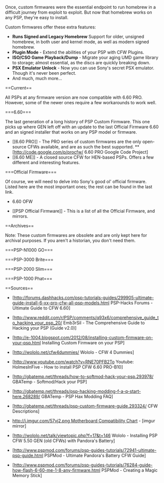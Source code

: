 Once, custom firmwares were the essential endpoint to run homebrew in a difficult journey from exploit to exploit. But now that homebrew works on any PSP, they're easy to install.

Custom firmwares offer these extra features:

* **Runs Signed and Legacy Homebrew** Support for older, unsigned homebrew, in both user and kernel mode, as well as modern signed homebrew.
* **Plugin Mode** - Extend the abilities of your PSP with CFW Plugins.
* **ISO/CSO Game Playback/Dump** - Migrate your aging UMD game library to storage; almost essential, as the discs are quickly breaking down.
* **PSX Emulator Unlock** - Now you can use Sony's secret PSX emulator. Though it's never been perfect.
* And much, much more...

==Current==

All PSPs at any firmware version are now compatible with 6.60 PRO. However, some of the newer ones require a few workarounds to work well.

===6.60===

The last generation of a long history of PSP Custom Firmware. This one picks up where GEN left off with an update to the last Official Firmware 6.60 and an signed installer that works on any PSP model or firmware.

* [[6.60 PRO]] - The PRO series of custom firmwares are the only open-source CFWs available, and are as such the best supported.
** [http://code.google.com/p/procfw/ 6.60 PRO Google Code Project]
* [[6.60 ME]] - A closed source CFW for HEN-based PSPs. Offers a few different and interesting features.

===Official Firmware===

Of course, we will need to delve into Sony's good ol' official firmware. Listed here are the most important ones; the rest can be found in the last link.

* 6.60 OFW

* [[PSP Official Firmware]] - This is a list of all the Official Firmware, and mirrors.

==Archives==

Note: These custom firmwares are obsolete and are only kept here for archival purposes. If you aren't a historian, you don't need them.

===PSP-N1000 GO===

===PSP-3000 Brite===

===PSP-2000 Slim===

===PSP-1000 Phat===

==Sources==

* [http://forums.dashhacks.com/psp-tutorials-guides/299905-ultimate-guide-install-6-xx-pro-cfw-all-psp-models.html PSP-Hacks Forums - Ultimate Guide to CFW 6.60]
* [http://www.reddit.com/r/PSP/comments/q93x6/comprehensive_guide_to_hacking_your_psp_20/ Emb3rSil - The Comprehensive Guide to Hacking your PSP (Guide v2.0)]
* [http://e-1004.blogspot.com/2012/08/installing-custom-firmware-on-your-psp.html Installing Custom Firmware on your PSP]
* [http://wololo.net/cfw4dummies/ Wololo - CFW 4 Dummies]
* [http://www.youtube.com/watch?v=RNE70PFB2To Youtube: HolmesInFive - How to install PSP CFW 6.60 PRO-B10]
* [http://gbatemp.net/threads/how-to-softmod-hack-your-psp.293978/ GBATemp - Softmod/Hack your PSP]
* [http://gbatemp.net/threads/psp-hacking-modding-f-a-q-start-here.268289/ GBATemp - PSP Hax Modding FAQ]

* [http://gbatemp.net/threads/psp-custom-firmware-guide.293324/ CFW Descriptions]
* [http://i.imgur.com/57vj2.png Motherboard Compatibility Chart](http://www.zload.net/bilder/Motherboard%20Overview.png) - [imgur mirror]

* [http://wololo.net/talk/viewtopic.php?f=17&t=146 Wololo - Installing PSP CFW 5.50 GEN (old CFWs) with Pandora's Battery]
* [http://www.pspmod.com/forums/psp-guides-tutorials/72941-ultimate-psp-guide.html PSPMod - Ultimate Pandora's Battery CFW Guide]
* [http://www.pspmod.com/forums/psp-guides-tutorials/76284-guide-how-flash-6-60-me-1-8-any-firmware.html PSPMod - Creating a Magic Memory Stick]
